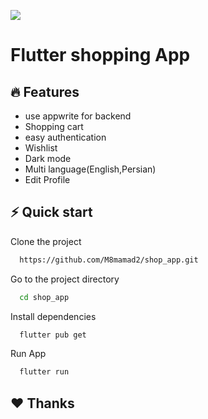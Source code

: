 

![](https://i.postimg.cc/JzjVFgZv/rsz-logoooo1.png)
# Flutter shopping App
 
 ## 🔥 Features

- use appwrite for backend
- Shopping cart
- easy authentication
- Wishlist
- Dark mode
- Multi language(English,Persian)
- Edit Profile


## ⚡ Quick start

Clone the project

```bash
  https://github.com/M8mamad2/shop_app.git
```

Go to the project directory

```bash
  cd shop_app
```

Install dependencies

```bash
  flutter pub get
```

Run App

```bash
  flutter run
```




## ❤️ Thanks
